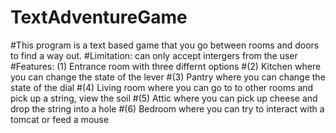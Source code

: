 # TextAdventureGame
#This program is a text based game that you go between rooms and doors to find a way out.
#Limitation: can only accept intergers from the user
#Features: (1) Entrance room with three differnt options
#(2) Kitchen where you can change the state of the lever
#(3) Pantry where you can change the state of the dial
#(4) Living room where you can go to to other rooms and pick up a string, view the soil
#(5) Attic where you can pick up cheese and drop the string into a hole
#(6) Bedroom where you can try to interact with a tomcat or feed a mouse
